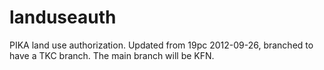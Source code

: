 landuseauth
===========

PIKA land use authorization. Updated from 19pc 2012-09-26, branched to 
have a TKC branch. The main branch will be KFN.
